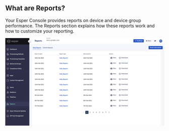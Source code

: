 ## What are Reports? 

Your Esper Console provides reports on device and device group performance. The Reports section explains how these reports work and how to customize your reporting.

![](./images/reports-main.png)